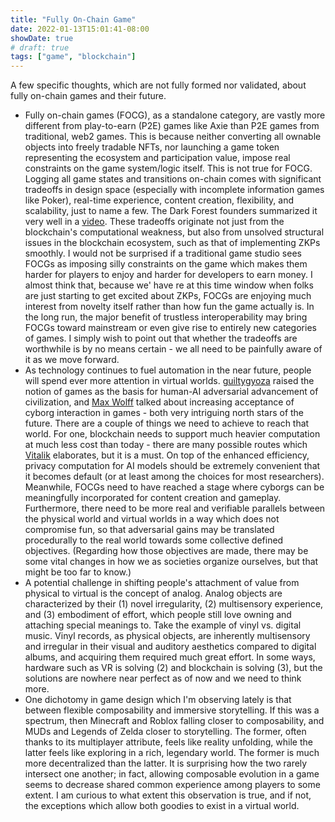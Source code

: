 ```yaml
---
title: "Fully On-Chain Game"
date: 2022-01-13T15:01:41-08:00
showDate: true
# draft: true
tags: ["game", "blockchain"]
---
```


A few specific thoughts, which are not fully formed nor validated, about fully on-chain games and their future.

- Fully on-chain games (FOCG), as a standalone category, are vastly more different from play-to-earn (P2E) games like Axie than P2E games from traditional, web2 games. This is because neither converting all ownable objects into freely tradable NFTs, nor launching a game token representing the ecosystem and participation value, impose real constraints on the game system/logic itself. This is not true for FOCG. Logging all game states and transitions on-chain comes with significant tradeoffs in design space (especially with incomplete information games like Poker), real-time experience, content creation, flexibility, and scalability, just to name a few. The Dark Forest founders summarized it very well in a [video](https://www.youtube.com/watch?v=ZUkEucDp5J0&t=1819s). These tradeoffs originate not just from the blockchain's computational weakness, but also from unsolved structural issues in the blockchain ecosystem, such as that of implementing ZKPs smoothly. I would not be surprised if a traditional game studio sees FOCGs as imposing silly constraints on the game which makes them harder for players to enjoy and harder for developers to earn money. I almost think that, because we' have re at this time window when folks are just starting to get excited about ZKPs, FOCGs are enjoying much interest from novelty itself rather than how fun the game actually is. In the long run, the major benefit of trustless interoperability may bring FOCGs toward mainstream or even give rise to entirely new categories of games. I simply wish to point out that whether the tradeoffs are worthwhile is by no means certain - we all need to be painfully aware of it as we move forward.
- As technology continues to fuel automation in the near future, people will spend ever more attention in virtual worlds. [guiltygyoza](https://www.guiltygyoza.xyz/2021/05/nft-ai-improvement) raised the notion of games as the basis for human-AI adversarial advancement of civilization, and [Max Wolff](https://twitter.com/maxcwolff/status/1480350425446559758) talked about increasing acceptance of cyborg interaction in games - both very intriguing north stars of the future. There are a couple of things we need to achieve to reach that world. For one, blockchain needs to support much heavier computation at much less cost than today - there are many possible routes which [Vitalik](https://vitalik.ca/general/2021/12/06/endgame.html) elaborates, but it is a must. On top of the enhanced efficiency, privacy computation for AI models should be extremely convenient that it becomes default (or at least among the choices for most researchers). Meanwhile, FOCGs need to have reached a stage where cyborgs can be meaningfully incorporated for content creation and gameplay. Furthermore, there need to be more real and verifiable parallels between the physical world and virtual worlds in a way which does not compromise fun, so that adversarial gains may be translated procedurally to the real world towards some collective defined objectives. (Regarding how those objectives are made, there may be some vital changes in how we as societies organize ourselves, but that might be too far to know.)
- A potential challenge in shifting people's attachment of value from physical to virtual is the concept of analog. Analog objects are characterized by their (1) novel irregularity, (2) multisensory experience, and (3) embodiment of effort, which people still love owning and attaching special meanings to. Take the example of vinyl vs. digital music. Vinyl records, as physical objects, are inherently multisensory and irregular in their visual and auditory aesthetics compared to digital albums, and acquiring them required much great effort. In some ways, hardware such as VR is solving (2) and blockchain is solving (3), but the solutions are nowhere near perfect as of now and we need to think more.
- One dichotomy in game design which I'm observing lately is that between flexible composability and immersive storytelling. If this was a spectrum, then Minecraft and Roblox falling closer to composability, and MUDs and Legends of Zelda closer to storytelling. The former, often thanks to its multiplayer attribute, feels like reality unfolding, while the latter feels like exploring in a rich, legendary world. The former is much more decentralized than the latter. It is surprising how the two rarely intersect one another; in fact, allowing composable evolution in a game seems to decrease shared common experience among players to some extent. I am curious to what extent this observation is true, and if not, the exceptions which allow both goodies to exist in a virtual world.
